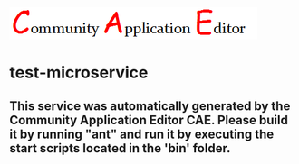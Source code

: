 ![CAE](https://github.com/cae-test/CAE-Deployment-Temp/blob/master/microservice-test-microservice/img/logo.png)  

test-microservice
===================


This service was automatically generated by the Community Application Editor CAE. Please build it by running "ant" and run it by executing the start scripts located in the 'bin' folder.
---------------
